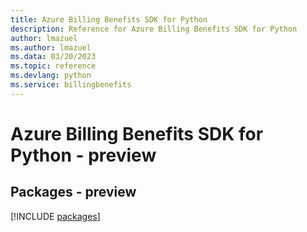 ```yaml
---
title: Azure Billing Benefits SDK for Python
description: Reference for Azure Billing Benefits SDK for Python
author: lmazuel
ms.author: lmazuel
ms.data: 03/20/2023
ms.topic: reference
ms.devlang: python
ms.service: billingbenefits
---
```

# Azure Billing Benefits SDK for Python - preview
## Packages - preview
[!INCLUDE [packages](billing-benefits-index.md)]